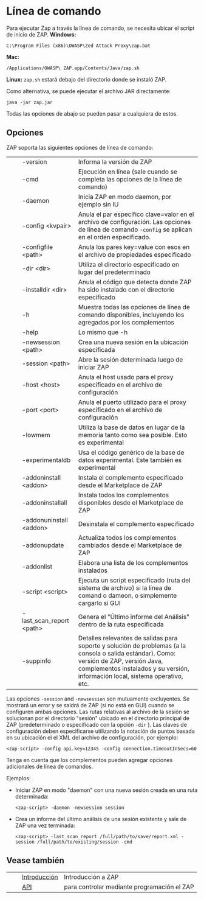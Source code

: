 # Línea de comando #

Para ejecutar Zap a través la línea de comando, se necesita ubicar el script de inicio de ZAP.
**Windows:**


``````````
C:\Program Files (x86)\OWASP\Zed Attack Proxy\zap.bat
``````````

**Mac:**


``````````
/Applications/OWASP\ ZAP.app/Contents/Java/zap.sh
``````````

**Linux:**
`zap.sh` estará debajo del directorio donde se instaló ZAP.

Como alternativa, se puede ejecutar el archivo JAR directamente:


``````````
java -jar zap.jar
``````````

Todas las opciones de abajo se pueden pasar a cualquiera de estos.

## Opciones ##

ZAP soporta las siguientes opciones de línea de comando:

<table> 
 <tbody>
  <tr>
   <td>&nbsp;&nbsp;&nbsp;&nbsp;</td>
   <td>-version</td>
   <td>Informa la versi&oacute;n de ZAP</td>
  </tr> 
  <tr>
   <td>&nbsp;&nbsp;&nbsp;&nbsp;</td>
   <td>-cmd</td>
   <td>Ejecuci&oacute;n en l&iacute;nea (sale cuando se completa las opciones de la l&iacute;nea de comando)</td>
  </tr> 
  <tr>
   <td>&nbsp;&nbsp;&nbsp;&nbsp;</td>
   <td>-daemon</td>
   <td>Inicia ZAP en modo daemon, por ejemplo sin IU</td>
  </tr> 
  <tr>
   <td>&nbsp;&nbsp;&nbsp;&nbsp;</td>
   <td>-config &lt;kvpair&gt;</td>
   <td>Anula el par espec&iacute;fico clave=valor en el archivo de configuraci&oacute;n. Las opciones de l&iacute;nea de comando <code>-config</code> se aplican en el orden especificado.</td>
  </tr> 
  <tr>
   <td>&nbsp;&nbsp;&nbsp;&nbsp;</td>
   <td>-configfile &lt;path&gt;</td>
   <td>Anula los pares key=value con esos en el archivo de propiedades especificado</td>
  </tr> 
  <tr>
   <td>&nbsp;&nbsp;&nbsp;&nbsp;</td>
   <td>-dir &lt;dir&gt;</td>
   <td>Utiliza el directorio especificado en lugar del predeterminado</td>
  </tr> 
  <tr>
   <td>&nbsp;&nbsp;&nbsp;&nbsp;</td>
   <td>-installdir &lt;dir&gt;</td>
   <td>Anula el c&oacute;digo que detecta donde ZAP ha sido instalado con el directorio especificado</td>
  </tr> 
  <tr>
   <td>&nbsp;&nbsp;&nbsp;&nbsp;</td>
   <td>-h</td>
   <td>Muestra todas las opciones de l&iacute;nea de comando disponibles, incluyendo los agregados por los complementos</td>
  </tr> 
  <tr>
   <td>&nbsp;&nbsp;&nbsp;&nbsp;</td>
   <td>-help</td>
   <td>Lo mismo que -h</td>
  </tr> 
  <tr>
   <td>&nbsp;&nbsp;&nbsp;&nbsp;</td>
   <td>-newsession &lt;path&gt;</td>
   <td>Crea una nueva sesi&oacute;n en la ubicaci&oacute;n especificada</td>
  </tr> 
  <tr>
   <td>&nbsp;&nbsp;&nbsp;&nbsp;</td>
   <td>-session &lt;path&gt;</td>
   <td>Abre la sesi&oacute;n determinada luego de iniciar ZAP</td>
  </tr> 
  <tr>
   <td>&nbsp;&nbsp;&nbsp;&nbsp;</td>
   <td>-host &lt;host&gt;</td>
   <td>Anula el host usado para el proxy especificado en el archivo de configuraci&oacute;n</td>
  </tr> 
  <tr>
   <td>&nbsp;&nbsp;&nbsp;&nbsp;</td>
   <td>-port &lt;port&gt;</td>
   <td>Anula el puerto utilizado para el proxy especificado en el archivo de configuraci&oacute;n</td>
  </tr> 
  <tr>
   <td>&nbsp;&nbsp;&nbsp;&nbsp;</td>
   <td>-lowmem</td>
   <td>Utiliza la base de datos en lugar de la memoria tanto como sea posible. Esto es experimental</td>
  </tr> 
  <tr>
   <td>&nbsp;&nbsp;&nbsp;&nbsp;</td>
   <td>-experimentaldb</td>
   <td>Usa el c&oacute;digo gen&eacute;rico de la base de datos experimental. Este tambi&eacute;n es experimental</td>
  </tr> 
  <tr>
   <td>&nbsp;&nbsp;&nbsp;&nbsp;</td>
   <td>-addoninstall &lt;addon&gt;</td>
   <td>Instala el complemento especificado desde el Marketplace de ZAP</td>
  </tr> 
  <tr>
   <td>&nbsp;&nbsp;&nbsp;&nbsp;</td>
   <td>-addoninstallall</td>
   <td>Instala todos los complementos disponibles desde el Marketplace de ZAP</td>
  </tr> 
  <tr>
   <td>&nbsp;&nbsp;&nbsp;&nbsp;</td>
   <td>-addonuninstall &lt;addon&gt;</td>
   <td>Desinstala el complemento especificado</td>
  </tr> 
  <tr>
   <td>&nbsp;&nbsp;&nbsp;&nbsp;</td>
   <td>-addonupdate</td>
   <td>Actualiza todos los complementos cambiados desde el Marketplace de ZAP</td>
  </tr> 
  <tr>
   <td>&nbsp;&nbsp;&nbsp;&nbsp;</td>
   <td>-addonlist</td>
   <td>Elabora una lista de los complementos instalados</td>
  </tr> 
  <tr>
   <td>&nbsp;&nbsp;&nbsp;&nbsp;</td>
   <td>-script &lt;script&gt;</td>
   <td>Ejecuta un script especificado (ruta del sistema de archivo) si la l&iacute;nea de comand o dameon, o simplemente cargarlo si GUI</td>
  </tr> 
  <tr>
   <td>&nbsp;&nbsp;&nbsp;&nbsp;</td>
   <td>-last_scan_report &lt;path&gt;</td>
   <td>Genera el &quot;&Uacute;ltimo informe del An&aacute;lisis&quot; dentro de la ruta especificada</td>
  </tr> 
  <tr>
   <td>&nbsp;&nbsp;&nbsp;&nbsp;</td>
   <td>-suppinfo</td>
   <td>Detalles relevantes de salidas para soporte y soluci&oacute;n de problemas (a la consola o salida est&aacute;ndar). Como: versi&oacute;n de ZAP, versi&oacute;n Java, complementos instalados y su versi&oacute;n, informaci&oacute;n local, sistema operativo, etc.</td>
  </tr> 
 </tbody>
</table>


Las opciones `-session` and `-newsession` son mutuamente excluyentes. Se mostrará un error y se saldrá de ZAP (si no está en GUI) cuando se configuren ambas opciones.
Las rutas relativas al archivo de la sesión se solucionan por el directorio "sesión" ubicado en el directorio principal de ZAP (predeterminado o especificado con la opción `-dir` ).
Las claves de configuración deben especificarse utilizando la notación de puntos basada en su ubicación el el XML del archivo de configuración, por ejemplo:


``````````
<zap-script> -config api.key=12345 -config connection.timeoutInSecs=60
``````````

Tenga en cuenta que los complementos pueden agregar opciones adicionales de línea de comandos.

Ejemplos:

 *  Iniciar ZAP en modo "daemon" con una nueva sesión creada en una ruta determinada:
    
    ``````````
    <zap-script> -daemon -newsession session
    ``````````
 *  Crea un informe del último análisis de una sesión existente y sale de ZAP una vez terminada:
    
    ``````````
    <zap-script> -last_scan_report /full/path/to/save/report.xml -session /full/path/to/existing/session -cmd
    ``````````

## Vease también ##

<table> 
 <tbody>
  <tr>
   <td>&nbsp;&nbsp;&nbsp;&nbsp;</td>
   <td> <a href="HelpIntro" rel="nofollow">Introducci&oacute;n</a></td>
   <td>Introducci&oacute;n a ZAP</td>
  </tr> 
  <tr>
   <td>&nbsp;&nbsp;&nbsp;&nbsp;</td>
   <td> <a href="HelpStartConceptsApi" rel="nofollow">API</a></td>
   <td>para controlar mediante programaci&oacute;n el ZAP</td>
  </tr> 
 </tbody>
</table>